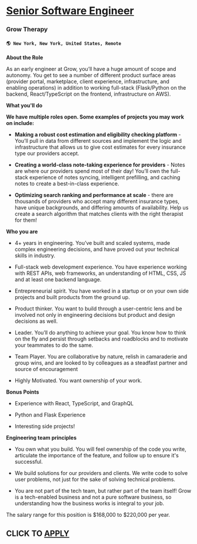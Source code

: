# [Senior Software Engineer](https://www.remotewlb.com/apply/senior-software-engineer-115415)  
### Grow Therapy  
#### `🌎 New York, New York, United States, Remote`  

**About the Role**

As an early engineer at Grow, you’ll have a huge amount of scope and autonomy. You get to see a number of different product surface areas (provider portal, marketplace, client experience, infrastructure, and enabling operations) in addition to working full-stack (Flask/Python on the backend, React/TypeScript on the frontend, infrastructure on AWS).

**What you'll do**

**We have multiple roles open. Some examples of projects you may work on include:**

  * **Making a robust cost estimation and eligibility checking platform** \- You’ll pull in data from different sources and implement the logic and infrastructure that allows us to give cost estimates for every insurance type our providers accept.

  * **Creating a world-class note-taking experience for providers** \- Notes are where our providers spend most of their day! You’ll own the full-stack experience of notes syncing, intelligent prefilling, and caching notes to create a best-in-class experience.

  * **Optimizing search ranking and performance at scale** \- there are thousands of providers who accept many different insurance types, have unique backgrounds, and differing amounts of availability. Help us create a search algorithm that matches clients with the right therapist for them!

**Who you are**

  * 4+ years in engineering. You’ve built and scaled systems, made complex engineering decisions, and have proved out your technical skills in industry.

  * Full-stack web development experience. You have experience working with REST APIs, web frameworks, an understanding of HTML, CSS, JS and at least one backend language.

  * Entrepreneurial spirit. You have worked in a startup or on your own side projects and built products from the ground up.

  * Product thinker. You want to build through a user-centric lens and be involved not only in engineering decisions but product and design decisions as well.

  * Leader. You’ll do anything to achieve your goal. You know how to think on the fly and persist through setbacks and roadblocks and to motivate your teammates to do the same.

  * Team Player. You are collaborative by nature, relish in camaraderie and group wins, and are looked to by colleagues as a steadfast partner and source of encouragement

  * Highly Motivated. You want ownership of your work.

**Bonus Points**

  * Experience with React, TypeScript, and GraphQL

  * Python and Flask Experience

  * Interesting side projects!

**Engineering team principles**

  * You own what you build. You will feel ownership of the code you write, articulate the importance of the feature, and follow up to ensure it's successful.

  * We build solutions for our providers and clients. We write code to solve user problems, not just for the sake of solving technical problems.

  * You are not part of the tech team, but rather part of the team itself! Grow is a tech-enabled business and not a pure software business, so understanding how the business works is integral to your job.

The salary range for this position is $168,000 to $220,000 per year.

  
## CLICK TO [APPLY](https://www.remotewlb.com/apply/senior-software-engineer-115415)

